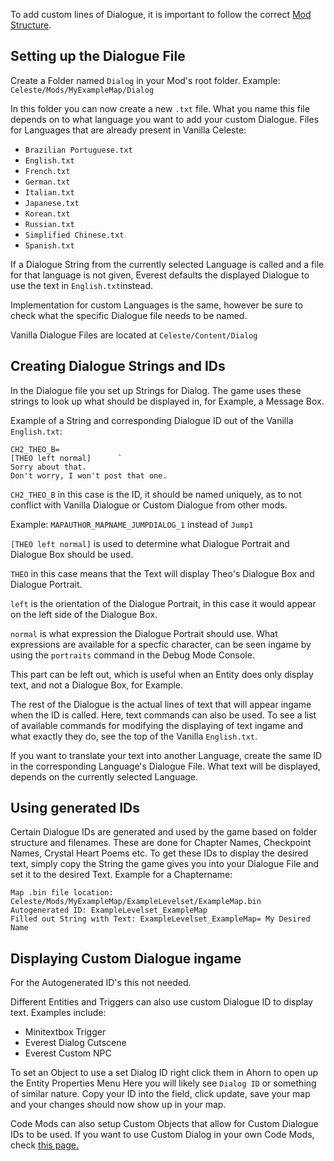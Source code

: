 To add custom lines of Dialogue, it is important to follow the correct [Mod Structure](https://github.com/EverestAPI/Resources/wiki/Mod-Structure#mod-structure).

## Setting up the Dialogue File

Create a Folder named `Dialog` in your Mod's root folder. Example: `Celeste/Mods/MyExampleMap/Dialog`

In this folder you can now create a new `.txt` file. What you name this file depends on to what language you want to add your custom Dialogue. Files for Languages that are already present in Vanilla Celeste:
* `Brazilian Portuguese.txt`
* `English.txt`
* `French.txt`
* `German.txt`
* `Italian.txt`
* `Japanese.txt`
* `Korean.txt`
* `Russian.txt`
* `Simplified Chinese.txt`
* `Spanish.txt`

If a Dialogue String from the currently selected Language is called and a file for that language is not given, Everest defaults the displayed Dialogue to use the text in `English.txt`instead. 

Implementation for custom Languages is the same, however be sure to check what the specific Dialogue file needs to be named.

Vanilla Dialogue Files are located at `Celeste/Content/Dialog`

## Creating Dialogue Strings and IDs

In the Dialogue file you set up Strings for Dialog. The game uses these strings to look up what should be displayed in,
for Example, a Message Box.

Example of a String and corresponding Dialogue ID out of the Vanilla `English.txt`:
```
CH2_THEO_B=
[THEO left normal]		`
Sorry about that.
Don't worry, I won't post that one.
```
`CH2_THEO_B` in this case is the ID, it should be named uniquely, as to not conflict with Vanilla Dialogue or Custom Dialogue from other mods. 

Example: `MAPAUTHOR_MAPNAME_JUMPDIALOG_1` instead of `Jump1` 

`[THEO left normal]` is used to determine what Dialogue Portrait and Dialogue Box should be used. 

`THEO` in this case means that the Text will display Theo's Dialogue Box and Dialogue Portrait. 

`left` is the orientation of the Dialogue Portrait, in this case it would appear on the left side of the Dialogue Box.

`normal` is what expression the Dialogue Portrait should use. What expressions are available for a specfic character, can be seen ingame by using the `portraits` command in the Debug Mode Console.

This part can be left out, which is useful when an Entity does only display text, and not a Dialogue Box, for Example.

The rest of the Dialogue is the actual lines of text that will appear ingame when the ID is called. Here, text commands can also be used. To see a list of available commands for modifying the displaying of text ingame and what exactly they do, see the top of the Vanilla `English.txt`.

If you want to translate your text into another Language, create the same ID in the corresponding Language's Dialogue File. What text will be displayed, depends on the currently selected Language.

## Using generated IDs

Certain Dialogue IDs are generated and used by the game based on folder structure and filenames. These are done for Chapter Names, Checkpoint Names, Crystal Heart Poems etc. To get these IDs to display the desired text, simply copy the String the game gives you into your Dialogue File and set it to the desired Text.
Example for a Chaptername: 
```
Map .bin file location: Celeste/Mods/MyExampleMap/ExampleLevelset/ExampleMap.bin
Autogenerated ID: ExampleLevelset_ExampleMap
Filled out String with Text: ExampleLevelset_ExampleMap= My Desired Name
```

## Displaying Custom Dialogue ingame
For the Autogenerated ID's this not needed.

Different Entities and Triggers can also use custom Dialogue ID to display text.
Examples include:
* Minitextbox Trigger
* Everest Dialog Cutscene
* Everest Custom NPC

To set an Object to use a set Dialog ID right click them in Ahorn to open up the Entity Properties Menu
Here you will likely see `Dialog ID` or something of similar nature. Copy your ID into the field, click update, save your map and your changes should now show up in your map.

Code Mods can also setup Custom Objects that allow for Custom Dialogue IDs to be used.
If you want to use Custom Dialog in your own Code Mods, check [this page.](https://github.com/EverestAPI/Resources/wiki/Character-Dialogues)